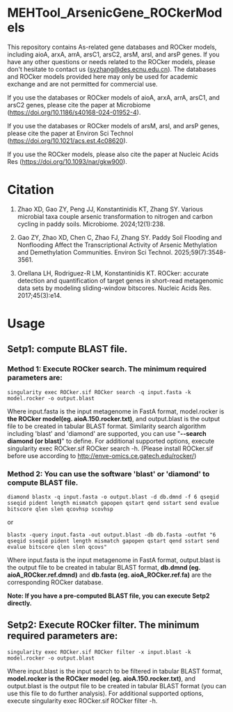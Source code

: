 # MEHTool_ArsenicGene_ROCkerModels
This repository contains As-related gene databases and ROCker models, including aioA, arxA, arrA, arsC1, arsC2, arsM, arsI, and arsP genes. If you have any other questions or needs related to the ROCker models, please don't hesitate to contact us (syzhang@des.ecnu.edu.cn). The databases and ROCker models provided here may only be used for academic exchange and are not permitted for commercial use.

If you use the databases or ROCker models of aioA, arxA, arrA, arsC1, and arsC2 genes, please cite the paper at Microbiome (https://doi.org/10.1186/s40168-024-01952-4).

If you use the databases or ROCker models of arsM, arsI, and arsP genes, please cite the paper at Environ Sci Technol (https://doi.org/10.1021/acs.est.4c08620).

If you use the ROCker models, please also cite the paper at Nucleic Acids Res (https://doi.org/10.1093/nar/gkw900).

# Citation
1. Zhao XD, Gao ZY, Peng JJ, Konstantinidis KT, Zhang SY. Various microbial taxa couple arsenic transformation to nitrogen and carbon cycling in paddy soils. Microbiome. 2024;12(1):238. 

2. Gao ZY, Zhao XD, Chen C, Zhao FJ, Zhang SY. Paddy Soil Flooding and Nonflooding Affect the Transcriptional Activity of Arsenic Methylation and Demethylation Communities. Environ Sci Technol. 2025;59(7):3548-3561. 

3. Orellana LH, Rodriguez-R LM, Konstantinidis KT. ROCker: accurate detection and quantification of target genes in short-read metagenomic data sets by modeling sliding-window bitscores. Nucleic Acids Res. 2017;45(3):e14.

# Usage
## Setp1: compute BLAST file.
### Method 1:  Execute ROCker search. The minimum required parameters are:
```
singularity exec ROCker.sif ROCker search -q input.fasta -k model.rocker -o output.blast
```
Where input.fasta is the input metagenome in FastA format, model.rocker is **the ROCker model(eg. aioA.150.rocker.txt)**, and output.blast is the output file to be created in tabular BLAST format. Similarity search algorithm including 'blast' and 'diamond' are supported, you can use "**--search diamond (or blast)**" to define. For additional supported options, execute singularity exec ROCker.sif ROCker search -h. (Please install ROCker.sif before use according to http://enve-omics.ce.gatech.edu/rocker/) 

### Method 2: You can use the software 'blast' or 'diamond' to compute BLAST file.
```
diamond blastx -q input.fasta -o output.blast -d db.dmnd -f 6 qseqid sseqid pident length mismatch gapopen qstart qend sstart send evalue bitscore qlen slen qcovhsp scovhsp
```
or
```
blastx -query input.fasta -out output.blast -db db.fasta -outfmt "6 qseqid sseqid pident length mismatch gapopen qstart qend sstart send evalue bitscore qlen slen qcovs"
```
Where input.fasta is the input metagenome in FastA format, output.blast is the output file to be created in tabular BLAST format, **db.dmnd (eg. aioA_ROCker.ref.dmnd)** and **db.fasta (eg. aioA_ROCker.ref.fa)** are the corresponding ROCker database.

**Note: If you have a pre-computed BLAST file, you can execute Setp2 directly.**
## Setp2:  Execute ROCker filter. The minimum required parameters are:
```
singularity exec ROCker.sif ROCker filter -x input.blast -k model.rocker -o output.blast
```
Where input.blast is the input search to be filtered in tabular BLAST format, **model.rocker is the ROCker model (eg. aioA.150.rocker.txt)**, and output.blast is the output file to be created in tabular BLAST format (you can use this file to do further analysis). For additional supported options, execute singularity exec ROCker.sif ROCker filter -h.
